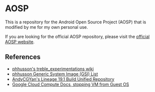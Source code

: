 # AOSP
This is a repository for the Android Open Source Project (AOSP) that is modified by me for my own personal use.

If you are looking for the official AOSP repository, please visit the [official AOSP website](https://source.android.com/).

## References
- [phhusson's treble_experimentations wiki](https://github.com/phhusson/treble_experimentations/wiki/How-to-build-a-GSI%3F)
- [phhusson Generic System Image (GSI) List](https://github.com/phhusson/treble_experimentations/wiki/Generic-System-Image-%28GSI%29-list#latest-android-10-11-12-gsis)
- [AndyCGYan's Lineage 19.1 Build Unified Repository](https://github.com/AndyCGYan/lineage_build_unified/tree/lineage-19.1)
- [Google Cloud Compute Docs, stopping VM from Guest OS](https://cloud.google.com/compute/docs/instances/stop-start-instance#stop-vm-guest-os)